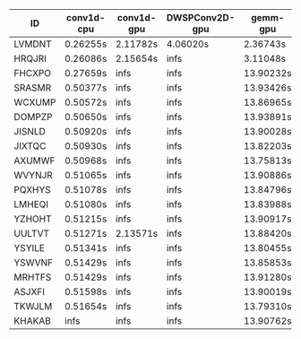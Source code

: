 |ID|conv1d-cpu|conv1d-gpu|DWSPConv2D-gpu|gemm-gpu|avg|
|-|-|-|-|-|-|
|LVMDNT|0.26255s|2.11782s|4.06020s|2.36743s|2.20200s|
|HRQJRI|0.26086s|2.15654s|infs|3.11048s|infs|
|FHCXPO|0.27659s|infs|infs|13.90232s|infs|
|SRASMR|0.50377s|infs|infs|13.93426s|infs|
|WCXUMP|0.50572s|infs|infs|13.86965s|infs|
|DOMPZP|0.50650s|infs|infs|13.93891s|infs|
|JISNLD|0.50920s|infs|infs|13.90028s|infs|
|JIXTQC|0.50930s|infs|infs|13.82203s|infs|
|AXUMWF|0.50968s|infs|infs|13.75813s|infs|
|WVYNJR|0.51065s|infs|infs|13.90886s|infs|
|PQXHYS|0.51078s|infs|infs|13.84796s|infs|
|LMHEQI|0.51080s|infs|infs|13.83988s|infs|
|YZHOHT|0.51215s|infs|infs|13.90917s|infs|
|UULTVT|0.51271s|2.13571s|infs|13.88420s|infs|
|YSYILE|0.51341s|infs|infs|13.80455s|infs|
|YSWVNF|0.51429s|infs|infs|13.85853s|infs|
|MRHTFS|0.51429s|infs|infs|13.91280s|infs|
|ASJXFI|0.51598s|infs|infs|13.90019s|infs|
|TKWJLM|0.51654s|infs|infs|13.79310s|infs|
|KHAKAB|infs|infs|infs|13.90762s|infs|
